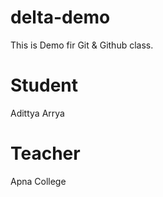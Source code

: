# delta-demo
This is Demo fir Git &amp; Github class.

# Student
Adittya Arrya

# Teacher
Apna College